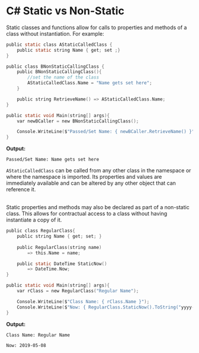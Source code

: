 # C# Static vs Non-Static

Static classes and functions allow for calls to properties and methods of a class without instantiation.  For example:

```c
public static class AStaticCalledClass {
    public static string Name { get; set ;}
}

public class BNonStaticCallingClass {
    public BNonStaticCallingClass(){
        //set the name of the class
        AStaticCalledClass.Name = "Name gets set here";
    }

    public string RetrieveName() => AStaticCalledClass.Name;
}

public static void Main(string[] args){
    var newBCaller = new BNonStaticCallingClass();

    Console.WriteLine($"Passed/Set Name: { newBCaller.RetrieveName() }");
}

```

**Output:**

`Passed/Set Name: Name gets set here`


`AStaticCalledClass` can be called from any other class in the namespace or where the namespace is imported. Its properties and values are immediately available and can be altered by any other object that can reference it.
<br /><br />

Static properties and methods may also be declared as part of a non-static class. This allows for contractual access to a class without having instantiate a copy of it.

```c
public class RegularClass{
    public string Name { get; set; }
    
    public RegularClass(string name)
        => this.Name = name;

    public static DateTime StaticNow()
        => DateTime.Now;
}

public static void Main(string[] args){
    var rClass = new RegularClass("Regular Name");

    Console.WriteLine($"Class Name: { rClass.Name }");
    Console.WriteLine($"Now: { RegularClass.StaticNow().ToString("yyyy-MM-dd") }");
}
```

**Output:**

`Class Name: Regular Name`

`Now: 2019-05-08`
